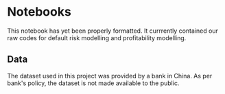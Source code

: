 # Notebooks 

This notebook has yet been properly formatted. It currrently contained our raw codes for default risk modelling and profitability modelling.

## Data

The dataset used in this project was provided by a bank in China. As per bank's policy, the dataset is not made available to the public.
